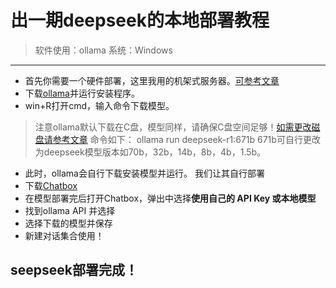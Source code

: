 # 出一期deepseek的本地部署教程
> 软件使用：ollama
> 系统：Windows
---
* 首先你需要一个硬件部署，这里我用的机架式服务器。[可参考文章](https://02halei.github.io/post/%E3%80%90-fu-wu-qi-%E3%80%913500-yuan-ji-jia-shi-fu-wu-qi-pao-deepseek671b-mo-xing-xiang-guan-~%EF%BC%88-chun-wen-zi-ban-%EF%BC%8C-ru-you-hou-xu-hui-jin-xing-tu-pian-bu-chong-%EF%BC%89.html)
* 下载[ollama](https://ollama.com/)并运行安装程序。
* win+R打开cmd，输入命令下载模型。
> 注意ollama默认下载在C盘，模型同样，请确保C盘空间足够！[如需更改磁盘请参考文章](https://02halei.github.io/post/%E3%80%90AI%E2%80%94%E2%80%94OLLAMA%E3%80%91Ollama-bu-shu-ben-di-mo-xing-%EF%BC%81%EF%BC%88-bian-xie-zhong-%EF%BC%89.html)
命令如下：
ollama run deepseek-r1:671b
> 671b可自行更改为deepseek模型版本如70b，32b，14b，8b，4b，1.5b。
* 此时，ollama会自行下载安装模型并运行。
我们让其自行部署
* 下载[Chatbox](https://chatboxai.app/zh)
* 在模型部署完后打开Chatbox，弹出中选择**使用自己的 API Key 或本地模型**
* 找到ollama API 并选择
* 选择下载的模型并保存
* 新建对话集合使用！
## seepseek部署完成！
